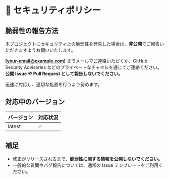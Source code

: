 # 🔐 セキュリティポリシー

## 脆弱性の報告方法

本プロジェクトにセキュリティ上の脆弱性を発見した場合は、**非公開**でご報告いただきますようお願いいたします。

**[your-email@example.com]** までメールでご連絡いただくか、GitHub Security Advisories などのプライベートなチャネルを通じてご連絡ください。  
**公開 Issue や Pull Request として報告しないでください。**

迅速に対応し、適切な処置を行うよう努めます。

## 対応中のバージョン

| バージョン | 対応状況 |
| ---------- | -------- |
| latest     | ✅       |

## 補足

- 修正がリリースされるまで、**脆弱性に関する情報を公開しないでください。**
- 一般的な質問やバグ報告については、通常の Issue テンプレートをご利用ください。

